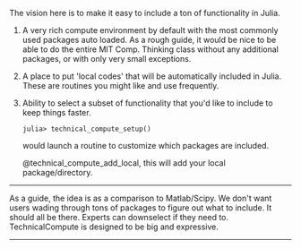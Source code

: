 The vision here is to make it easy to include a ton of functionality in Julia.

1. A very rich compute environment by default with the most commonly used packages auto loaded.
   As a rough guide, it would be nice to be able to do the entire MIT Comp. Thinking class
   without any additional packages, or with only very small exceptions.

2. A place to put 'local codes' that will be automatically included in Julia. These are routines
   you might like and use frequently.

3. Ability to select a subset of functionality that you'd like to include to keep things faster.

   ```
   julia> technical_compute_setup()
   ```

   would launch a routine to customize which packages are included.

   @technical_compute_add_local, this will add your local package/directory.

---

As a guide, the idea is as a comparison to Matlab/Scipy. We don't want users wading through
tons of packages to figure out what to include. It should all be there. Experts can downselect
if they need to. TechnicalCompute is designed to be big and expressive. 

---


